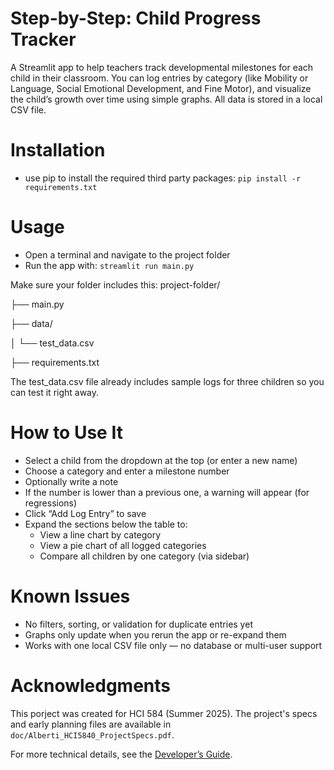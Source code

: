 # Step-by-Step: Child Progress Tracker
A Streamlit app to help teachers track developmental milestones for each child in their classroom. You can log entries by category (like Mobility or Language, Social Emotional Development, and Fine Motor), and visualize the child’s growth over time using simple graphs. All data is stored in a local CSV file.

# Installation
- use pip to install the required third party packages: `pip install -r requirements.txt`

# Usage
- Open a terminal and navigate to the project folder
- Run the app with: `streamlit run main.py`

Make sure your folder includes this:
project-folder/

├── main.py

├── data/

│ └── test_data.csv

├── requirements.txt

The test_data.csv file already includes sample logs for three children so you can test it right away.

# How to Use It
- Select a child from the dropdown at the top (or enter a new name)
- Choose a category and enter a milestone number
- Optionally write a note
- If the number is lower than a previous one, a warning will appear (for regressions)
- Click “Add Log Entry” to save
- Expand the sections below the table to:
  - View a line chart by category
  - View a pie chart of all logged categories
  - Compare all children by one category (via sidebar)

# Known Issues
- No filters, sorting, or validation for duplicate entries yet
- Graphs only update when you rerun the app or re-expand them
- Works with one local CSV file only — no database or multi-user support

# Acknowledgments
This porject was created for HCI 584 (Summer 2025). The project's specs and early planning files are available in `doc/Alberti_HCI5840_ProjectSpecs.pdf`.

For more technical details, see the [Developer’s Guide](doc/dev_guide.md).

